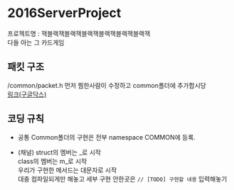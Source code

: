 # 2016ServerProject
프로젝트명 : 잭블랙잭블랙잭블랙잭블랙잭블랙잭블랙잭  
다들 아는 그 카드게임  

## 패킷 구조
/common/packet.h
먼저 찜한사람이 수정하고 common폴더에 추가합시당  
[링크(구글닥스)](https://docs.google.com/spreadsheets/d/13zOo826LMDAvX_KQ-mffD9NehRGVJEXf8I36mpPwZKs/edit)  

## 코딩 규칙  
- 공통
Common폴더의 구현은 전부 namespace COMMON에 등록.  

- (채널)
struct의 멤버는 _로 시작  
class의 멤버는 m_로 시작  
우리가 구현한 메서드는 대문자로 시작  
대충 컴파일되게만 해놓고 세부 구현 안한곳은 ```// [TODO] 구현할 내용``` 입력해놓기
